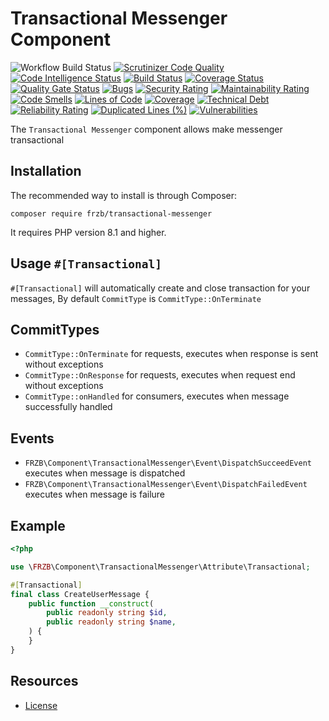 Transactional Messenger Component
=============================

![Workflow Build Status](https://github.com/fractalzombie/frzb-transactional-messenger/actions/workflows/build.yml/badge.svg?event=push)
[![Scrutinizer Code Quality](https://scrutinizer-ci.com/g/fractalzombie/frzb-transactional-messenger/badges/quality-score.png?b=main)](https://scrutinizer-ci.com/g/fractalzombie/frzb-transactional-messenger/?branch=main)
[![Code Intelligence Status](https://scrutinizer-ci.com/g/fractalzombie/frzb-transactional-messenger/badges/code-intelligence.svg?b=main)](https://scrutinizer-ci.com/code-intelligence)
[![Build Status](https://scrutinizer-ci.com/g/fractalzombie/frzb-transactional-messenger/badges/build.png?b=main)](https://scrutinizer-ci.com/g/fractalzombie/frzb-transactional-messenger/build-status/main)
[![Coverage Status](https://coveralls.io/repos/github/fractalzombie/frzb-transactional-messenger/badge.svg?branch=main)](https://coveralls.io/github/fractalzombie/frzb-transactional-messenger?branch=main)
[![Quality Gate Status](https://sonarcloud.io/api/project_badges/measure?project=fractalzombie_frzb-transactional-messenger&metric=alert_status)](https://sonarcloud.io/summary/new_code?id=fractalzombie_frzb-transactional-messenger)
[![Bugs](https://sonarcloud.io/api/project_badges/measure?project=fractalzombie_frzb-transactional-messenger&metric=bugs)](https://sonarcloud.io/summary/new_code?id=fractalzombie_frzb-transactional-messenger)
[![Security Rating](https://sonarcloud.io/api/project_badges/measure?project=fractalzombie_frzb-transactional-messenger&metric=security_rating)](https://sonarcloud.io/summary/new_code?id=fractalzombie_frzb-transactional-messenger)
[![Maintainability Rating](https://sonarcloud.io/api/project_badges/measure?project=fractalzombie_frzb-transactional-messenger&metric=sqale_rating)](https://sonarcloud.io/summary/new_code?id=fractalzombie_frzb-transactional-messenger)
[![Code Smells](https://sonarcloud.io/api/project_badges/measure?project=fractalzombie_frzb-transactional-messenger&metric=code_smells)](https://sonarcloud.io/summary/new_code?id=fractalzombie_frzb-transactional-messenger)
[![Lines of Code](https://sonarcloud.io/api/project_badges/measure?project=fractalzombie_frzb-transactional-messenger&metric=ncloc)](https://sonarcloud.io/summary/new_code?id=fractalzombie_frzb-transactional-messenger)
[![Coverage](https://sonarcloud.io/api/project_badges/measure?project=fractalzombie_frzb-transactional-messenger&metric=coverage)](https://sonarcloud.io/summary/new_code?id=fractalzombie_frzb-transactional-messenger)
[![Technical Debt](https://sonarcloud.io/api/project_badges/measure?project=fractalzombie_frzb-transactional-messenger&metric=sqale_index)](https://sonarcloud.io/summary/new_code?id=fractalzombie_frzb-transactional-messenger)
[![Reliability Rating](https://sonarcloud.io/api/project_badges/measure?project=fractalzombie_frzb-transactional-messenger&metric=reliability_rating)](https://sonarcloud.io/summary/new_code?id=fractalzombie_frzb-transactional-messenger)
[![Duplicated Lines (%)](https://sonarcloud.io/api/project_badges/measure?project=fractalzombie_frzb-transactional-messenger&metric=duplicated_lines_density)](https://sonarcloud.io/summary/new_code?id=fractalzombie_frzb-transactional-messenger)
[![Vulnerabilities](https://sonarcloud.io/api/project_badges/measure?project=fractalzombie_frzb-transactional-messenger&metric=vulnerabilities)](https://sonarcloud.io/summary/new_code?id=fractalzombie_frzb-transactional-messenger)

The `Transactional Messenger` component allows make messenger transactional

Installation
------------
The recommended way to install is through Composer:

```
composer require frzb/transactional-messenger
```

It requires PHP version 8.1 and higher.

Usage `#[Transactional]`
-----
`#[Transactional]` will automatically create and close transaction for your messages,
By default `CommitType` is `CommitType::OnTerminate`

CommitTypes
------------
 * `CommitType::OnTerminate` for requests, executes when response is sent without exceptions
 * `CommitType::OnResponse` for requests, executes when request end without exceptions
 * `CommitType::onHandled` for consumers, executes when message successfully handled

Events
-------
 * `FRZB\Component\TransactionalMessenger\Event\DispatchSucceedEvent` executes when message is dispatched
 * `FRZB\Component\TransactionalMessenger\Event\DispatchFailedEvent` executes when message is failure

Example
-------
```php
<?php

use \FRZB\Component\TransactionalMessenger\Attribute\Transactional;

#[Transactional]
final class CreateUserMessage {
    public function __construct(
        public readonly string $id,
        public readonly string $name,
    ) {
    }
}
```

Resources
---------
* [License](https://github.com/fractalzombie/frzb-transactional-messenger/blob/main/LICENSE.md)
